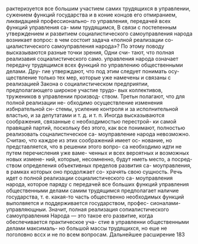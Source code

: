 рактеризуется все большим участием самих трудящихся
в управлении, сужением функций государства и в коние
концов его отмиранием, ликвидацией профессионально-
го управления, передачей всех функций управления са-
мим трудящимся,
В связи с постепенным утверждением и развитием
социалистического самоуправления народа возникает
вопрос: в чем состоит задача «полной реализации со-
циалистического самоуправления народа»? По этому
поводу высказываются разные точки зрения, Одни счи-
тают, что полная реализавия социалистического само.
управления народа означает передачу трудящимся всех
функций по управлению общественными делами. Дру-
гие утверждают, что под этим следует понимать осу-
ществление только тех мер, которые уже намечены и
связаны с реализацией Закона о социалистическом
предприятии, предполагающего широкое участие трудо-
вых коллективов, тружеников в управлении производ-
ством. Третьн полагают, что для полной реализации не-
обходимо осуществление изменения избнрательной сн-
стемы, усиление контроля и за исполнительной властью,
и за депутатами и т. д. и т. п. Иногда высказываются
соображения, связанные с необходимостью перестрой-
ки самой правящей партий, поскольку без этого, как все
понимают, полностью реализовать соцналистнческое са-
моуправление народа невозможно.
Считаю, что каждое из этих соображений имеет ос-
нование, но представляется, что в решении этого вопро-
са необходимо идти не путем перечисления уже ваме-
ченных и всех вероятных и возможных новых измене-
ний, которые, несомненно, будут нметь место, а посред-
ством определения объективных пределов развития са-
моуправления, в рамках которых оно продолжает со-
храчять свою сущность.
Речь идет о полной реализации социалистического са-
моуправления народа, которое паряду с передачей все
больших функций управления общественными делами
самим трудящимся предполагает наличие государства,
т. е. какая-то часть общественно необходимых функций
выполвяется и поддерживается государством, профес-
сионалами-управляющныи. Значит, полная реализация
сопиалистического самоуправления Народа — это такое
его развитие, когда обеспечивается практическое уча-
стие в управленни общественными делами максималь-
но большой массы трудящихся, но еше не поголовно
вссх и не по всем вопросам. Дальнейшее расширение
183
